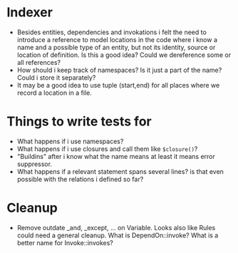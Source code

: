 # Indexer
* Besides entities, dependencies and invokations i felt the need to introduce a
  reference to model locations in the code where i know a name and a possible
  type of an entity, but not its identity, source or location of definition. Is
  this a good idea? Could we dereference some or all references?
* How should i keep track of namespaces? Is it just a part of the name? Could i
  store it separately?
* It may be a good idea to use tuple (start,end) for all places where we record
  a location in a file.

# Things to write tests for
* What happens if i use namespaces?
* What happens if i use closures and call them like `$closure()`?
* "Buildins" after i know what the name means at least it means error suppressor.
* What happens if a relevant statement spans several lines? is that even possible
  with the relations i defined so far?

# Cleanup
* Remove outdate _and, _except, ... on Variable. Looks also like Rules could need
  a general cleanup. What is DependOn::invoke? What is a better name for 
  Invoke::invokes?
